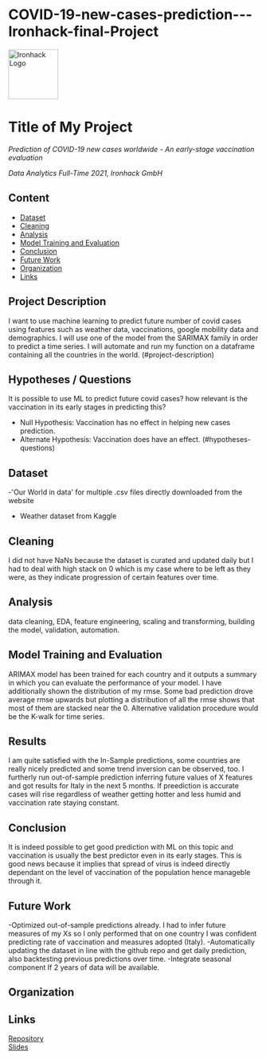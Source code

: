 # COVID-19-new-cases-prediction---Ironhack-final-Project

<img src="https://bit.ly/2VnXWr2" alt="Ironhack Logo" width="100"/>

# Title of My Project
*Prediction of COVID-19 new cases worldwide - An early-stage vaccination evaluation*

*Data Analytics Full-Time 2021, Ironhack GmbH*

## Content
- [Dataset](#dataset)
- [Cleaning](#cleaning)
- [Analysis](#analysis)
- [Model Training and Evaluation](#model-training-and-evaluation)
- [Conclusion](#conclusion)
- [Future Work](#future-work)
- [Organization](#organization)
- [Links](#links)

## Project Description
I want to use machine learning to predict future number of covid cases using features such as weather data, vaccinations, google mobility data and demographics.
I will use one of the model from the SARIMAX family in order to predict a time series. I will automate and run my function on a dataframe containing all the countries in the world. (#project-description)

## Hypotheses / Questions
It is possible to use ML to predict future covid cases? how relevant is the vaccination in its early stages in predicting this?
- Null Hypothesis: Vaccination has no effect in helping new cases prediction.
- Alternate Hypothesis: Vaccination does have an effect. (#hypotheses-questions)

## Dataset
-'Our World in data' for multiple .csv files directly downloaded from the website
- Weather dataset from Kaggle

## Cleaning
I did not have NaNs because the dataset is curated and updated daily but I had to deal with high stack on 0 which is my case where to be left as they were, as they indicate progression of certain features over time.

## Analysis
data cleaning,
EDA,
feature engineering,
scaling and transforming,
building the model,
validation,
automation.

## Model Training and Evaluation
ARIMAX model has been trained for each country and it outputs a summary in which you can evaluate the performance of your model. I have additionally shown the distribution of my rmse. Some bad prediction drove average rmse upwards but plotting a distribution of all the rmse shows that most of them are stacked near the 0. Alternative validation procedure would be the K-walk for time series.

## Results
I am quite satisfied with the In-Sample predictions, some countries are really nicely predicted and some trend inversion can be observed, too.
I furtherly run out-of-sample prediction inferring future values of X features and got results for Italy in the next 5 months. If preediction is accurate cases will rise regardless of weather getting hotter and less humid and vaccination rate staying constant.

## Conclusion
It is indeed possible to get good prediction with ML on this topic and vaccination is usually the best predictor even in its early stages. This is good news because it implies that spread of virus is indeed directly dependant on the level of vaccination of the population hence manageble through it.

## Future Work
-Optimized out-of-sample predictions already. I had to infer future measures of my Xs so I only performed that on one country I was confident predicting rate of vaccination and measures adopted (Italy).
-Automatically updating the dataset in line with the github repo and get daily prediction, also backtesting previous predictions over time.
-Integrate seasonal component If 2 years of data will be available.

## Organization


## Links
[Repository](https://github.com/)  
[Slides](https://slides.com/)  
